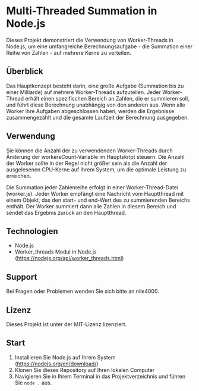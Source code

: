 # Multi-Threaded Summation in Node.js

Dieses Projekt demonstriert die Verwendung von Worker-Threads in Node.js, um eine umfangreiche Berechnungsaufgabe - die Summation einer Reihe von Zahlen - auf mehrere Kerne zu verteilen.

## Überblick

Das Hauptkonzept besteht darin, eine große Aufgabe (Summation bis zu einer Milliarde) auf mehrere Worker-Threads aufzuteilen. Jeder Worker-Thread erhält einen spezifischen Bereich an Zahlen, die er summieren soll, und führt diese Berechnung unabhängig von den anderen aus. Wenn alle Worker ihre Aufgaben abgeschlossen haben, werden die Ergebnisse zusammengezählt und die gesamte Laufzeit der Berechnung ausgegeben.

## Verwendung

Sie können die Anzahl der zu verwendenden Worker-Threads durch Änderung der workersCount-Variable im Hauptskript steuern. Die Anzahl der Worker sollte in der Regel nicht größer sein als die Anzahl der ausgelesenen CPU-Kerne auf Ihrem System, um die optimale Leistung zu erreichen.

Die Summation jeder Zahlenreihe erfolgt in einer Worker-Thread-Datei (worker.js). Jeder Worker empfängt eine Nachricht vom Hauptthread mit einem Objekt, das den start- und end-Wert des zu summierenden Bereichs enthält. Der Worker summiert dann alle Zahlen in diesem Bereich und sendet das Ergebnis zurück an den Hauptthread.

## Technologien

- Node.js
- Worker_threads Modul in Node.js (https://nodejs.org/api/worker_threads.html)

## Support
Bei Fragen oder Problemen wenden Sie sich bitte an nile4000.

## Lizenz
Dieses Projekt ist unter der MIT-Lizenz lizenziert.

## Start

1. Installieren Sie Node.js auf Ihrem System (https://nodejs.org/en/download/)
2. Klonen Sie dieses Repository auf Ihren lokalen Computer
3. Navigieren Sie in Ihrem Terminal in das Projektverzeichnis und führen Sie `node .` aus.
